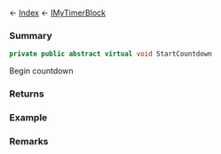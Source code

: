 ← [Index](Api-Index) ← [IMyTimerBlock](SpaceEngineers.Game.ModAPI.Ingame.IMyTimerBlock)

### Summary

```csharp
private public abstract virtual void StartCountdown
```

Begin countdown

### Returns

### Example

### Remarks

